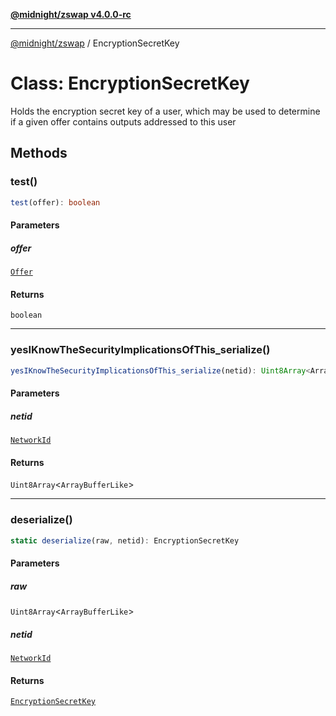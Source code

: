 [**@midnight/zswap v4.0.0-rc**](../README.md)

***

[@midnight/zswap](../globals.md) / EncryptionSecretKey

# Class: EncryptionSecretKey

Holds the encryption secret key of a user, which may be used to determine if
a given offer contains outputs addressed to this user

## Methods

### test()

```ts
test(offer): boolean
```

#### Parameters

##### offer

[`Offer`](Offer.md)

#### Returns

`boolean`

***

### yesIKnowTheSecurityImplicationsOfThis\_serialize()

```ts
yesIKnowTheSecurityImplicationsOfThis_serialize(netid): Uint8Array<ArrayBufferLike>
```

#### Parameters

##### netid

[`NetworkId`](../enumerations/NetworkId.md)

#### Returns

`Uint8Array`\<`ArrayBufferLike`\>

***

### deserialize()

```ts
static deserialize(raw, netid): EncryptionSecretKey
```

#### Parameters

##### raw

`Uint8Array`\<`ArrayBufferLike`\>

##### netid

[`NetworkId`](../enumerations/NetworkId.md)

#### Returns

[`EncryptionSecretKey`](EncryptionSecretKey.md)
